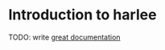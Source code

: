 # Introduction to harlee

TODO: write [great documentation](http://jacobian.org/writing/what-to-write/)

